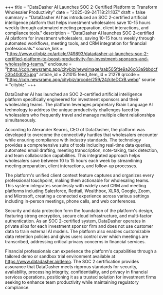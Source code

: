+++
title = "DataDasher AI Launches SOC 2-Certified Platform to Transform Wholesaler Productivity"
date = "2025-09-24T18:21:10Z"
draft = false
summary = "DataDasher AI has introduced an SOC 2-certified artificial intelligence platform that helps investment wholesalers save 10-15 hours weekly through automated meeting preparation, client interactions, and compliance tools."
description = "DataDasher AI launches SOC 2-certified AI platform for investment wholesalers, saving 10-15 hours weekly through automated workflows, meeting tools, and CRM integration for financial professionals."
source_link = "https://www.citybiz.co/article/749893/datadasher-ai-launches-soc-2-certified-platform-to-boost-productivity-for-investment-sponsors-and-wholesaling-teams/"
enclosure = "https://cdn.newsramp.app/citybiz/newsimage/aab505fde9a26c63a9bbdcf33b40d025.jpg"
article_id = 221015
feed_item_id = 21278
qrcode = "https://cdn.newsramp.app/citybiz/qrcode/259/24/kiteDCrB.webp"
source = "citybiz"
+++

<p>DataDasher AI has launched an SOC 2-certified artificial intelligence platform specifically engineered for investment sponsors and their wholesaling teams. The platform leverages proprietary Brain Language AI technology to address the unique productivity challenges faced by wholesalers who frequently travel and manage multiple client relationships simultaneously.</p><p>According to Alexander Kearns, CEO of DataDasher, the platform was developed to overcome the connectivity hurdles that wholesalers encounter while ensuring compliance with industry standards. The technology provides a comprehensive suite of tools including real-time data queries, automated email drafting, meeting transcription, note-taking, task detection, and team collaboration capabilities. This integrated approach helps wholesalers save between 10 to 15 hours each week by streamlining meeting preparation, client interactions, and follow-up processes.</p><p>The platform's unified client context feature captures and organizes every professional touchpoint, making them actionable for wholesaling teams. This system integrates seamlessly with widely used CRM and meeting platforms including Salesforce, Redtail, Wealthbox, XLR8, Google, Zoom, and Microsoft, creating a connected experience across various settings including in-person meetings, phone calls, and web conferences.</p><p>Security and data protection form the foundation of the platform's design, featuring strong encryption, secure cloud infrastructure, and multi-factor authentication. As an SOC 2-certified system, DataDasher operates in private silos for each investment sponsor firm and does not use customer data to train external AI models. The platform also enables customizable data retention policies and gives users control over which meetings are transcribed, addressing critical privacy concerns in financial services.</p><p>Financial professionals can experience the platform's capabilities through a tailored demo or sandbox trial environment available at <a href="https://www.datadasher.ai/demo" rel="nofollow" target="_blank">https://www.datadasher.ai/demo</a>. The SOC 2 certification provides assurance that DataDasher meets rigorous standards for security, availability, processing integrity, confidentiality, and privacy in financial services operations, positioning it as a trusted solution for investment firms seeking to enhance team productivity while maintaining regulatory compliance.</p>
